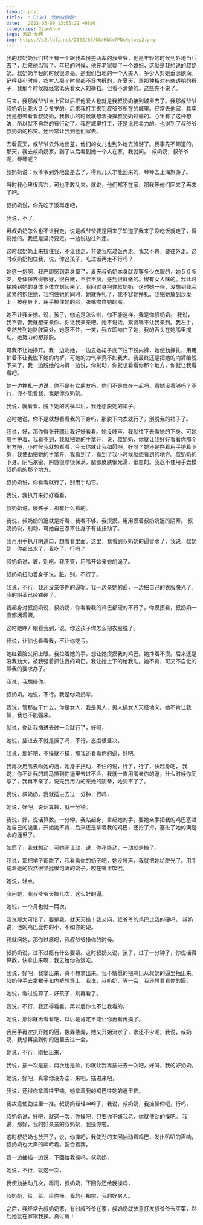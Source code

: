 ```yaml
---
layout: post
title:  "【小说】 我的叔奶奶"
date:   2022-03-09 13:55:22 +0800
categories: XiaoShuo
tags: 家庭 伦理
img: https://s2.loli.net/2022/03/08/HbGm7FNxXgtwep2.png
---
```

我的叔奶奶我们村里有一个跟我辈份差两辈的叔爷爷，他是年轻的时候到外地当兵去了，后来他当官了。年轻的时候，他在老家娶了一个媳妇，这就是我想说的叔奶奶。叔奶奶年轻的时候很漂亮。是我们当地的一个大美人，多少人对她垂涎欲滴。记得我小时候，农村人那个时候都不穿内裤的，在夏天，穿那种相对有些透明的裤子，我那个时候就经常低头看女人的裤裆。但看不清楚的。这些先不说了。

后来，我那叔爷爷当上官以后把他爱人也就是我叔奶奶接到城里去了。我那叔爷爷叔奶奶比我大２０多岁的。后来我打工来到叔爷爷所在的城里。经常去他家，其实我是想去看看叔奶奶，我很小的时候就想着操操叔奶奶过瘾的。心里有了这种想法，所以就不自然的有行动了。我在城里打工，还是比较卖力的。也得到了叔爷爷叔奶奶的称赞。还经常让我到他们家去。

去看夏天，叔爷爷去外地出差，他们的女儿也到外地去旅游了。我事先不知道的。那天，我去叔奶奶家，到了以后看到她一个人在家，我就问，：叔奶奶，叔爷爷呢，琴琴呢？

叔奶奶说：叔爷爷到外地出差去了，得有几天才能回来的，琴琴去上海旅游了。

当时我心里很高兴，可也不敢乱来。就说，他们都不在家，那我等他们回来了再来了吧。

叔奶奶说，你先吃了饭再走吧，

我说，不了，

可叔奶奶怎么也不让我走，说是叔爷爷要是回来了知道了我来了没吃饭就走了，得说她的。我还是坚持要走。一边说边往外走。

这时叔奶奶上来拉住我，不让我走，非要我吃过饭再走。我又不肯，要往外走。这时叔奶奶抱住我，说，你这孩子，吃过饭再走不行吗？

她这一抱啊，我产即感到混身晕了，夏天叔奶奶本身就没穿多少衣服的，她５０多岁，身体保养得很好，很白嫩，不胖不瘦，感到很鲜嫩的。很有女人味的。我此时接触到她的身体下体立刻起来了。我回过身抱住叔奶奶。这时她一任，没想到我会紧紧的抱住她，我抱住她的同时，她就挣扎了，我不容她挣扎。我把她放到沙发上，按在身下，用手捧住她的脸，张嘴吻住她的嘴。

她不让我亲她。说，孩子，你这是怎么啦，你不能这样。我是你叔奶奶。
我说，我不管，我就想亲亲你。你让我亲亲吧。她不说话，紧密嘴不让我亲到。我左手，突然放到她胳肢窝处。她忍不住，一笑，我立即吻住了她，我的舌头在她嘴里搅动。她努力的想挣脱。

可我不让她挣开。我一边吻她，一边去她裙子底下往下脱内裤，她使劲挣扎，用用护着不让我脱下她的内裤。可她的力气毕竟不如我大。我最终还是把她的内裤给脱下来了，我一边脱她的内裤一边说，你别动，你就想看看你那个地方，你就让我看看吧。

她一边挣扎一边说，你不是有女朋友吗，你们不是住在一起吗，看她没看够吗？不行，你不能看我，我是你叔奶奶。

我说，就看看。脱下她的内裤以后，我还想脱她的裙子。

这时她说，你不是就想看看我的下身吗，那脱下内衣就行了，别脱我的裙子了。

我说，好，那你得张开腿让我好好看看。她没吱声。我就往下去看她的下身。可她用手护着，我看不到，我就把她的手拿开，说，叔奶奶，你就让我好好看看你那个地方吧，小时候我就想看看，今天你就让我如愿吧。好吗？她还是挣着用手护着下身，我使劲把她的手拿开。我看到了，看到了我小时候就想看到的地方。叔奶奶的下身。阴毛浓密，阴唇很厚很保满，腿部皮肤很光滑，很白的。我忍不住用手去摸叔奶奶的那个地方。

叔奶奶说，你看看就行了，别用手动它。

我说，我扒开来好好看看，

叔奶奶说，傻孩子，那有什么看的。

我说，叔奶奶的逼就是好看，我看不够。我摸摸。用用摸着叔奶奶逼的阴蒂。
叔奶奶说，别动，可她自己忍不住身子有些扭动了。

我再用手扒开阴道口，想看看里面。这里，我看到叔奶奶的逼冒水了，我说，叔奶奶，你都出水了，我吃了，行吗？

叔奶奶说，脏，别吃。我不管，用嘴开始亲她的逼了。

叔奶奶扭动着身子说。脏，别。不行了。

我说，不行，我还没亲够你的逼呢。我一边亲她的逼，一边把自己的衣服脱光了。我的阴茎已经铁硬了。

我起身对叔奶奶说，叔奶奶，你看看我的鸡巴都硬的不行了，你摸摸看，叔奶奶一直都闭着眼。

这时她睁开眼看我到，说，你这孩子你怎么把衣服脱了。

我说，让你也看看我，不让你吃亏。

她红着脸又闭上眼。我拉着她的手，想让她摸摸我的鸡巴。她挣着不摸。后来还是没我劲大，被我强着抓住我的鸡巴。我让她上下的给我动。她不肯，可又不自觉的照我的要求办了。

我说，我想操你。

叔奶奶。她说，不行。我是你奶奶辈。

我说，管那些干什么，你是女人，我是男人，男人操女人天经地义。她不肯让我操，我也不能强来。

就说，你让我插进去过一会就行了，好吗，

她说，插进去不就是操了吗，不行，态度很坚决。

我说，那好吧，不操就不操，那我还看看你的逼，好吧。

我再次用嘴去吻她的逼，她身子扭动，不住的说，行了，行了，快起身吧，
我说，你不让我的鸡马插到你逼里去过不会，我就一直用嘴亲你的逼，什么时候你同意了，我再不亲了。说完我用力的亲她的阴蒂，她受不了了。

我说，叔奶奶，我就插进去过一分钟，行吗，

她说，好吧，说话算数，就一分钟。

我说，好，说话算数。一分仲。我站起身，拿起她的手，要她亲手把我的鸡巴塞进她自己的逼里，开始她不肯，后来还是拿着我的鸡巴，还捋了捋，塞进了她的满是水的逼里了。

如愿了，我就想动，可她不让动，说，你不能动，一动就是操了。

我说，那把裙子都脱了，我看看你的奶子吧，她没吱声，我就把她给脱光了。用手搓着她的依然很坚挺很饱满的奶子。咬在嘴里吸吮。

她说，轻点。

我问她，我叔爷爷天操几次，这么好的逼。

她说，一个月也就一两次，

我说那太可惜了，要是我，就天天操！我又问，叔爷爷的鸡巴比我的硬吗，
叔奶说，他的鸡巴比你的小，不如你的硬。

我就问她，那你过瘾吗，我叔爷爷操你的时候。

叔奶奶说，过不过瘾有什么要紧。这时叔奶又说，孩子，过了一分钟了，你说话得算数，快拿出来啊，我去给你做饭吃。

我说，好吧，我拿出来，真不想拿出来。我不情愿的把鸡巴从叔奶的逼里抽出来。叔奶伸手去拿裙子和内裤想穿上，我说，叔奶奶，等一会，我还想看看你的逼，

她说，看过说算了，好孩子，别再看了。

我说，不行，我还得看看，再以后你也不让我看的。

她说，那你就再看看吧，以后是肯定不能让你再看再摸了。

我用手再次扒开她的逼，拨弄拨弄，她又开始流水了，水还不少呢，我说，叔奶奶，我想再插到你的逼里去过一会，

她说，不行，刚抽出来，

我说，插一次是插，两次也是歃，你就让我再插进去一次吧，好吗，我的好奶奶。

她说，好吧，真拿你没办法，来吧，插进来吧，

我说，还得你拿着往里插，她拿着我的鸡巴往她的逼里插。

我故意使劲往里一推。叔奶奶轻轻呻吟了，我说，叔奶奶，我操操你吧，行吗，

叔奶奶说，好吧，就这一次，你操吧，只要你不嫌我老，你就使劲的操吧。
我说，那好，我的好亲亲的叔奶奶，我操你啦。

这时叔奶奶也放开了，说，你操吧，我使劲的来回抽动着鸡巴，发出叭叭的声响，叔奶奶也大声的呻吟着。配合着我。

我一边抽插一边说，下回给我操吗，叔奶奶，

她说，不行，就这一次，

我使劲抽动几次，再问，叔奶奶，下回你还给我操吗，

叔奶奶，给，给，给你操，我的小祖宗，我的好男人。

之后，我经常去叔奶奶家，有时叔爷爷在家，叔奶奶就故意打发叔爷爷去买菜，然后她就在家跟我操。真过瘾！